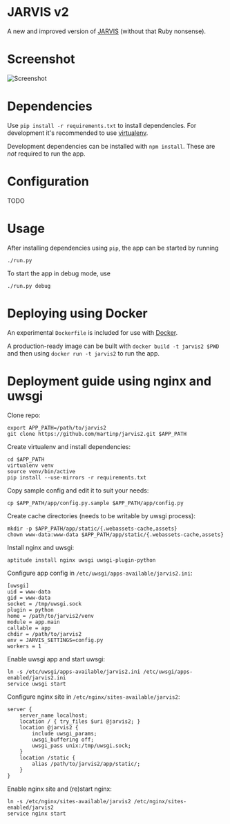 JARVIS v2
=========
A new and improved version of [JARVIS](https://github.com/martinp/jarvis)
(without that Ruby nonsense).

Screenshot
==========
![Screenshot](https://github.com/martinp/jarvis2/raw/master/public/jarvis2.png)

Dependencies
============
Use `pip install -r requirements.txt` to install dependencies. For development
it's recommended to use [virtualenv](http://www.virtualenv.org).

Development dependencies can be installed with `npm install`. These are *not*
required to run the app.

Configuration
=============
TODO

Usage
=====
After installing dependencies using `pip`, the app can be started by running

    ./run.py

To start the app in debug mode, use

    ./run.py debug

Deploying using Docker
======================
An experimental `Dockerfile` is included for use with
[Docker](http://www.docker.io).

A production-ready image can be built with `docker build -t jarvis2 $PWD` and
then using `docker run -t jarvis2` to run the app.

Deployment guide using nginx and uwsgi
======================================

Clone repo:

    export APP_PATH=/path/to/jarvis2
    git clone https://github.com/martinp/jarvis2.git $APP_PATH

Create virtualenv and install dependencies:

    cd $APP_PATH
    virtualenv venv
    source venv/bin/active
    pip install --use-mirrors -r requirements.txt

Copy sample config and edit it to suit your needs:

    cp $APP_PATH/app/config.py.sample $APP_PATH/app/config.py

Create cache directories (needs to be writable by uwsgi process):

    mkdir -p $APP_PATH/app/static/{.webassets-cache,assets}
    chown www-data:www-data $APP_PATH/app/static/{.webassets-cache,assets}

Install nginx and uwsgi:

    aptitude install nginx uwsgi uwsgi-plugin-python

Configure app config in `/etc/uwsgi/apps-available/jarvis2.ini`:

    [uwsgi]
    uid = www-data
    gid = www-data
    socket = /tmp/uwsgi.sock
    plugin = python
    home = /path/to/jarvis2/venv
    module = app.main
    callable = app
    chdir = /path/to/jarvis2
    env = JARVIS_SETTINGS=config.py
    workers = 1

Enable uwsgi app and start uwsgi:

    ln -s /etc/uwsgi/apps-available/jarvis2.ini /etc/uwsgi/apps-enabled/jarvis2.ini
    service uwsgi start

Configure nginx site in `/etc/nginx/sites-available/jarvis2`:

    server {
        server_name localhost;
        location / { try_files $uri @jarvis2; }
        location @jarvis2 {
            include uwsgi_params;
            uwsgi_buffering off;
            uwsgi_pass unix:/tmp/uwsgi.sock;
        }
        location /static {
            alias /path/to/jarvis2/app/static/;
        }
    }

Enable nginx site and (re)start nginx:

    ln -s /etc/nginx/sites-available/jarvis2 /etc/nginx/sites-enabled/jarvis2
    service nginx start
